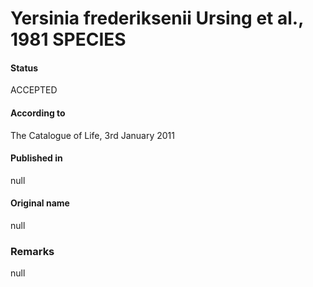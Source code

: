 Yersinia frederiksenii Ursing et al., 1981 SPECIES
=======

#### Status
ACCEPTED

#### According to
The Catalogue of Life, 3rd January 2011

#### Published in
null

#### Original name
null

### Remarks
null